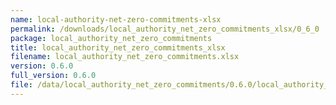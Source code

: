 ```yaml
---
name: local-authority-net-zero-commitments-xlsx
permalink: /downloads/local_authority_net_zero_commitments_xlsx/0_6_0
package: local_authority_net_zero_commitments
title: local_authority_net_zero_commitments_xlsx
filename: local_authority_net_zero_commitments.xlsx
version: 0.6.0
full_version: 0.6.0
file: /data/local_authority_net_zero_commitments/0.6.0/local_authority_net_zero_commitments.xlsx
---
```

